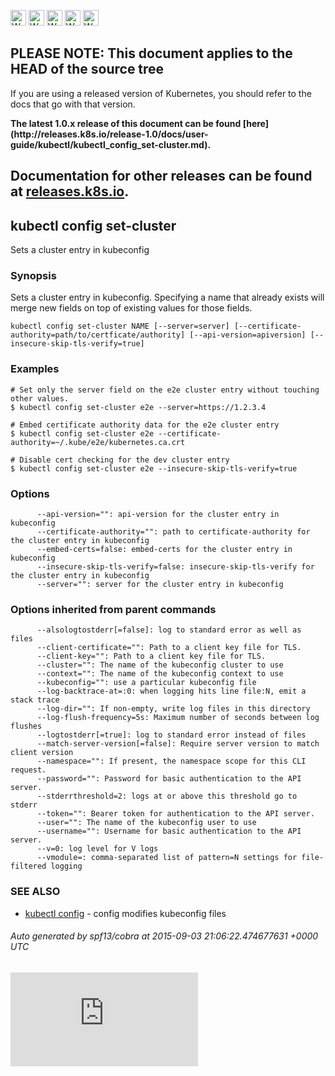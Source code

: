 <!-- BEGIN MUNGE: UNVERSIONED_WARNING -->

<!-- BEGIN STRIP_FOR_RELEASE -->

<img src="http://kubernetes.io/img/warning.png" alt="WARNING"
     width="25" height="25">
<img src="http://kubernetes.io/img/warning.png" alt="WARNING"
     width="25" height="25">
<img src="http://kubernetes.io/img/warning.png" alt="WARNING"
     width="25" height="25">
<img src="http://kubernetes.io/img/warning.png" alt="WARNING"
     width="25" height="25">
<img src="http://kubernetes.io/img/warning.png" alt="WARNING"
     width="25" height="25">

<h2>PLEASE NOTE: This document applies to the HEAD of the source tree</h2>

If you are using a released version of Kubernetes, you should
refer to the docs that go with that version.

<strong>
The latest 1.0.x release of this document can be found
[here](http://releases.k8s.io/release-1.0/docs/user-guide/kubectl/kubectl_config_set-cluster.md).

Documentation for other releases can be found at
[releases.k8s.io](http://releases.k8s.io).
</strong>
--

<!-- END STRIP_FOR_RELEASE -->

<!-- END MUNGE: UNVERSIONED_WARNING -->

## kubectl config set-cluster

Sets a cluster entry in kubeconfig

### Synopsis


Sets a cluster entry in kubeconfig.
Specifying a name that already exists will merge new fields on top of existing values for those fields.

```
kubectl config set-cluster NAME [--server=server] [--certificate-authority=path/to/certficate/authority] [--api-version=apiversion] [--insecure-skip-tls-verify=true]
```

### Examples

```
# Set only the server field on the e2e cluster entry without touching other values.
$ kubectl config set-cluster e2e --server=https://1.2.3.4

# Embed certificate authority data for the e2e cluster entry
$ kubectl config set-cluster e2e --certificate-authority=~/.kube/e2e/kubernetes.ca.crt

# Disable cert checking for the dev cluster entry
$ kubectl config set-cluster e2e --insecure-skip-tls-verify=true
```

### Options

```
      --api-version="": api-version for the cluster entry in kubeconfig
      --certificate-authority="": path to certificate-authority for the cluster entry in kubeconfig
      --embed-certs=false: embed-certs for the cluster entry in kubeconfig
      --insecure-skip-tls-verify=false: insecure-skip-tls-verify for the cluster entry in kubeconfig
      --server="": server for the cluster entry in kubeconfig
```

### Options inherited from parent commands

```
      --alsologtostderr[=false]: log to standard error as well as files
      --client-certificate="": Path to a client key file for TLS.
      --client-key="": Path to a client key file for TLS.
      --cluster="": The name of the kubeconfig cluster to use
      --context="": The name of the kubeconfig context to use
      --kubeconfig="": use a particular kubeconfig file
      --log-backtrace-at=:0: when logging hits line file:N, emit a stack trace
      --log-dir="": If non-empty, write log files in this directory
      --log-flush-frequency=5s: Maximum number of seconds between log flushes
      --logtostderr[=true]: log to standard error instead of files
      --match-server-version[=false]: Require server version to match client version
      --namespace="": If present, the namespace scope for this CLI request.
      --password="": Password for basic authentication to the API server.
      --stderrthreshold=2: logs at or above this threshold go to stderr
      --token="": Bearer token for authentication to the API server.
      --user="": The name of the kubeconfig user to use
      --username="": Username for basic authentication to the API server.
      --v=0: log level for V logs
      --vmodule=: comma-separated list of pattern=N settings for file-filtered logging
```

### SEE ALSO

* [kubectl config](kubectl_config.md)	 - config modifies kubeconfig files

###### Auto generated by spf13/cobra at 2015-09-03 21:06:22.474677631 +0000 UTC

<!-- BEGIN MUNGE: GENERATED_ANALYTICS -->
[![Analytics](https://kubernetes-site.appspot.com/UA-36037335-10/GitHub/docs/user-guide/kubectl/kubectl_config_set-cluster.md?pixel)]()
<!-- END MUNGE: GENERATED_ANALYTICS -->
